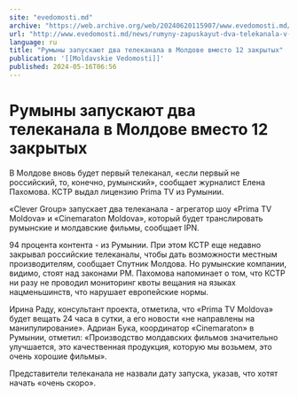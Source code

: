 ```yaml
---
site: "evedomosti.md"
archive: "https://web.archive.org/web/20240620115907/www.evedomosti.md/news/rumyny-zapuskayut-dva-telekanala-v-moldove-vmesto-12-zakryty"
url: "http://www.evedomosti.md/news/rumyny-zapuskayut-dva-telekanala-v-moldove-vmesto-12-zakryty"
language: ru
title: "Румыны запускают два телеканала в Молдове вместо 12 закрытых"
publication: '[[Moldavskie Vedomosti]]'
published: 2024-05-16T06:56
---
```


# Румыны запускают два телеканала в Молдове вместо 12 закрытых

В Молдове вновь будет первый телеканал, «если первый не российский, то, конечно, румынский», сообщает журналист Елена Пахомова. КСТР выдал лицензию Prima TV из Румынии.

«Clever Group» запускает два телеканала - агрегатор шоу «Prima TV Moldova» и «Cinemaraton Moldova», который будет транслировать румынские и молдавские фильмы, сообщает IPN.

94 процента контента - из Румынии. При этом КСТР еще недавно закрывал российские телеканалы, чтобы дать возможности местным производителям, сообщает Спутник Молдова. Но румынские компании, видимо, стоят над законами РМ. Пахомова напоминает о том, что КСТР ни разу не проводил мониторинг квоты вещания на языках нацменьшинств, что нарушает европейские нормы.

Ирина Раду, консультант проекта, отметила, что «Prima TV Moldova» будет вещать 24 часа в сутки, а его новости «не направлены на манипулирование». Адриан Бука, координатор «Cinemaraton» в Румынии, отметил: «Производство молдавских фильмов значительно улучшается, это качественная продукция, которую мы возьмем, это очень хорошие фильмы».

Представители телеканала не назвали дату запуска, указав, что хотят начать «очень скоро».